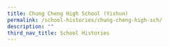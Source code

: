 ```yaml
---
title: Chung Cheng High School (Yishun)
permalink: /school-histories/chung-cheng-high-sch/
description: ""
third_nav_title: School Histories
---
```

